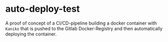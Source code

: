 # auto-deploy-test

A proof of concept of a CI/CD-pipeline building a docker container with `Kaniko` that is pushed to the Gitlab Docker-Registry and then automatically deploying the container.

